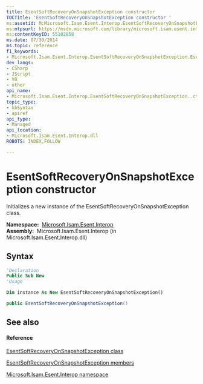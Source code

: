 ```yaml
---
title: EsentSoftRecoveryOnSnapshotException constructor 
TOCTitle: 'EsentSoftRecoveryOnSnapshotException constructor '
ms:assetid: M:Microsoft.Isam.Esent.Interop.EsentSoftRecoveryOnSnapshotException.#ctor
ms:mtpsurl: https://msdn.microsoft.com/library/microsoft.isam.esent.interop.esentsoftrecoveryonsnapshotexception.esentsoftrecoveryonsnapshotexception(v=EXCHG.10)
ms:contentKeyID: 55102858
ms.date: 07/30/2014
ms.topic: reference
f1_keywords:
- Microsoft.Isam.Esent.Interop.EsentSoftRecoveryOnSnapshotException.EsentSoftRecoveryOnSnapshotException
dev_langs:
- CSharp
- JScript
- VB
- other
api_name: 
- Microsoft.Isam.Esent.Interop.EsentSoftRecoveryOnSnapshotException..ctor
topic_type: 
- kbSyntax
- apiref
api_type: 
- Managed
api_location: 
- Microsoft.Isam.Esent.Interop.dll
ROBOTS: INDEX,FOLLOW

---
```


# EsentSoftRecoveryOnSnapshotException constructor

Initializes a new instance of the EsentSoftRecoveryOnSnapshotException class.

**Namespace:**  [Microsoft.Isam.Esent.Interop](hh596136\(v=exchg.10\).md)  
**Assembly:**  Microsoft.Isam.Esent.Interop (in Microsoft.Isam.Esent.Interop.dll)

## Syntax

``` vb
'Declaration
Public Sub New
'Usage

Dim instance As New EsentSoftRecoveryOnSnapshotException()
```

``` csharp
public EsentSoftRecoveryOnSnapshotException()
```

## See also

#### Reference

[EsentSoftRecoveryOnSnapshotException class](dn334794\(v=exchg.10\).md)

[EsentSoftRecoveryOnSnapshotException members](dn334897\(v=exchg.10\).md)

[Microsoft.Isam.Esent.Interop namespace](hh596136\(v=exchg.10\).md)

